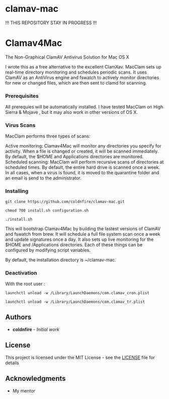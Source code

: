 # clamav-mac

!!! THIS REPOSITORY STAY IN PROGRESS !!!

# Clamav4Mac

The Non-Graphical ClamAV Antivirus Solution for Mac OS X

I wrote this as a free alternative to the excellent ClamXav. MacClam sets up real-time directory monitoring and schedules periodic scans. It uses ClamAV as an AntiVirus engine and fswatch to actively monitor directories for new or changed files, which are then sent to clamd for scanning.


### Prerequisites

All prerequies will be automatically installed. I have tested MacClam on High Sierra & Mojave , but it may also work in other versions of OS X.

### Virus Scans

MacClam performs three types of scans:

Active monitoring: Clamav4Mac will monitor any directories you specify for activity. When a file is changed or created, it will be scanned immediately. By default, the $HOME and Applications directories are monitored.
Scheduled scanning: MacClam will perform recursive scans of directories at scheduled times. By default, the entire hard drive is scanned once a week.
In all cases, when a virus is found, it is moved to the quarantine folder and an email is send to the administrator.

### Installing

```
git clone https://github.com/coldnfire/clamav-mac.git
```

```
chmod 700 install.sh configuration.sh
```

```
./install.sh
```

This will bootstrap Clamav4Mac by building the lastest versions of ClamAV and fswatch from brew. It will schedule a full file system scan once a week and update signatures once a day. It also sets up live monitoring for the $HOME and /Applications directories. Each of these things can be configured by modifying script variables.

By default, the installation directory is ~/clamav-mac.

### Deactivation

With the root user :

```
launchctl unload -w /Library/LaunchDaemons/com.clamav_cron.plist
```

```
launchctl unload -w /Library/LaunchDaemons/com.clamav_tr.plist
```

## Authors

* **coldnfire** - *Initial work* 

## License

This project is licensed under the MIT License - see the [LICENSE](LICENSE) file for details

## Acknowledgments

* My mentor

